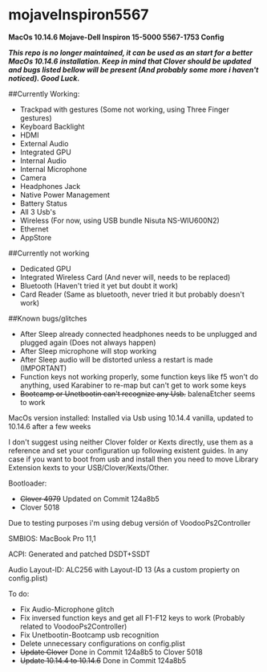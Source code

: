 # mojaveInspiron5567
**MacOs 10.14.6 Mojave-Dell Inspiron 15-5000 5567-1753 Config**

**_This repo is no longer maintained, it can be used as an start for a better MacOs 10.14.6 installation. Keep in mind that Clover should be updated and bugs listed bellow will be present (And probably some more i haven't noticed). Good Luck._**




##Currently Working:

- Trackpad with gestures (Some not working, using Three Finger gestures)
- Keyboard Backlight
- HDMI
- External Audio
- Integrated GPU
- Internal Audio
- Internal Microphone
- Camera
- Headphones Jack
- Native Power Management
- Battery Status
- All 3 Usb's
- Wireless (For now, using USB bundle Nisuta NS-WIU600N2)
- Ethernet
- AppStore


##Currently not working

- Dedicated GPU
- Integrated Wireless Card (And never will, needs to be replaced)
- Bluetooth (Haven't tried it yet but doubt it work)
- Card Reader (Same as bluetooth, never tried it but probably doesn't work)

##Known bugs/glitches

- After Sleep already connected headphones needs to be unplugged and plugged again (Does not always happen)
- After Sleep microphone will stop working
- After Sleep audio will be distorted unless a restart is made (IMPORTANT)
- Function keys not working properly, some function keys like f5 won't do anything, used Karabiner to re-map but can't get to work some keys
- ~~Bootcamp or Unetbootin can't recognize any Usb.~~ balenaEtcher seems to work


MacOs version installed: Installed via Usb using 10.14.4 vanilla, updated to 10.14.6 after a few weeks

I don't suggest using neither Clover folder or Kexts directly, use them as a reference and set your configuration up following existent guides. In any case if you want to boot from usb and install then you need to move Library Extension kexts to your USB/Clover/Kexts/Other.

Bootloader: 
- ~~Clover 4979~~ Updated on Commit 124a8b5
- Clover 5018

Due to testing purposes i'm using debug versión of VoodooPs2Controller


SMBIOS: MacBook Pro 11,1

ACPI: Generated and patched DSDT+SSDT

Audio Layout-ID: ALC256 with Layout-ID 13 (As a custom propierty on config.plist)

To do:

- Fix Audio-Microphone glitch
- Fix inversed function keys and get all F1-F12 keys to work (Probably related to VoodooPs2Controller)
- Fix Unetbootin-Bootcamp usb recognition
- Delete unnecessary configurations on config.plist
- ~~Update Clover~~ Done in Commit 124a8b5 to Clover 5018
- ~~Update 10.14.4 to 10.14.6~~ Done in Commit 124a8b5
